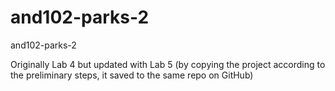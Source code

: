 # and102-parks-2
and102-parks-2

Originally Lab 4 but updated with Lab 5 (by copying the project according to the preliminary steps, it saved to the same repo on GitHub)
